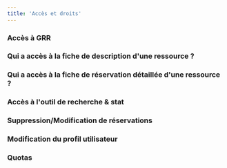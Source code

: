 ```yaml
---
title: 'Accès et droits'
---
```


### Accès à GRR


### Qui a accès à la fiche de description d'une ressource ?


### Qui a accès à la fiche de réservation détaillée d'une ressource ?


### Accès à l'outil de recherche & stat



### Suppression/Modification de réservations



### Modification du profil utilisateur



### Quotas